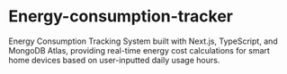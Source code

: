 # Energy-consumption-tracker
Energy Consumption Tracking System built with Next.js, TypeScript, and MongoDB Atlas, providing real-time energy cost calculations for smart home devices based on user-inputted daily usage hours.
